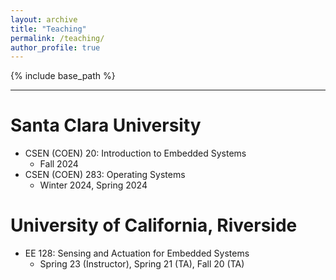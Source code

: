 ```yaml
---
layout: archive
title: "Teaching"
permalink: /teaching/
author_profile: true
---
```


{% include base_path %}

---
# Santa Clara University
* CSEN (COEN) 20: Introduction to Embedded Systems
	* Fall 2024
* CSEN (COEN) 283: Operating Systems
	* Winter 2024, Spring 2024


# University of California, Riverside
* EE 128: Sensing and Actuation for Embedded Systems
	* Spring 23 (Instructor), Spring 21 (TA), Fall 20 (TA)

<!-- Heading 1
======

Heading 2
======

Heading 3
====== -->
